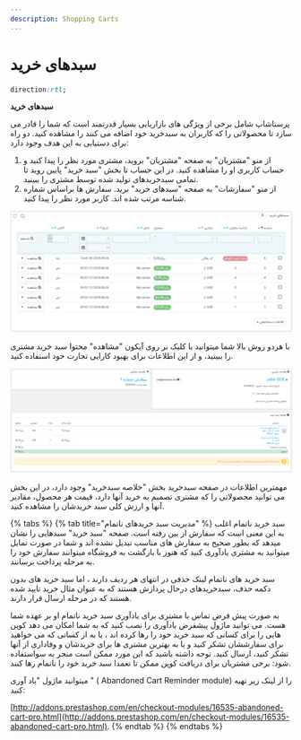 ```yaml
---
description: Shopping Carts
---
```


# سبدهای خرید



```css
direction:rtl;

```

**سبدهای خرید**&#x20;



پرستاشاپ شامل برخی از ویژگی های بازاریابی بسیار قدرتمند است که شما را قادر می سازد تا محصولاتی را که کاربران به سبدخرید خود اضافه می کنند را مشاهده کنید. دو راه برای دستیابی به این هدف وجود دارد:

1. از منو "مشتریان" به صفحه "مشتریان" بروید، مشتری مورد نظر را پیدا کنید و حساب کاربری او را مشاهده کنید. در این حساب تا بخش "سبد خرید" پایین روید تا تمامی سبدخریدهای تولید شده توسط مشتری را ببینید.
2. از منو "سفارشات" به صفحه "سبدهای خرید" برید. سفارش ها براساس شماره شناسه مرتب شده اند. کاربر مورد نظر را پیدا کنید.

![](<../../../.gitbook/assets/0 (7).png>)

با هردو روش بالا شما میتوانید با کلیک بر روی آیکون "مشاهده" محتوا سبد خرید مشتری را ببینید، و از این اطلاعات برای بهبود کارایی تجارت خود استفاده کنید.

![](<../../../.gitbook/assets/image (10).png>)

مهمترین اطلاعات در صفحه سبدخرید بخش "خلاصه سبدخرید" وجود دارد، در این بخش می توانید محصولاتی را که مشتری تصمیم به خرید آنها دارد، قیمت هر محصول، مقادیر آنها و ارزش کلی سبد خریدشان را مشاهده کنید.



{% tabs %}
{% tab title="مدیریت سبد خریدهای ناتمام" %}
سبد خرید ناتمام اغلب به این معنی است که سفارش از بین رفته است. صفحه "سبد خرید" سبدهایی را نشان میدهد که بطور صحیح به سفارش های مناسب تبدیل نشده اند و شما در صورت تمایل میتوانید به مشتری یادآوری کنید که هنوز با بازگشت به فروشگاه میتوانند سفارش خود را به مرحله پرداخت برسانند.

سبد خرید های ناتمام لینک حذفی در انتهای هر ردیف دارند ، اما سبد خرید های بدون دکمه حذف، سبدخریدهای درحال پردازش هستند که به عنوان مثال خرید تایید شده هستند که در مرحله ارسال قرار دارند.

به صورت پیش فرض تماس با مشتری برای یادآوری سبد خرید ناتمام او بر عهده شما هست. می توانید ماژول پیشفرض یادآوری را نصب کنید که به شما امکان می دهد کوپن هایی را برای کسانی که سبد خرید خود را رها کرده اند ، یا به از کسانی که می خواهید برای سفارششان تشکر کنید و یا به بهترین مشتری ها برای خریدشان و وفاداری از آنها تشکر کنید، ارسال کنید. توجه داشته باشید که این مورد ممکن است منجر به سواستفاده شود: برخی مشتریان برای دریافت کوپن ممکن تا تعمدا سبد خرید خود را ناتمام رها کنند.

میتوانید ماژول "یاد آوری " ( Abandoned Cart Reminder module) را از لینک زیر تهیه کنید:

[http://addons.prestashop.com/en/checkout-modules/16535-abandoned-cart-pro.html](http://addons.prestashop.com/en/checkout-modules/16535-abandoned-cart-pro.html).
{% endtab %}
{% endtabs %}


